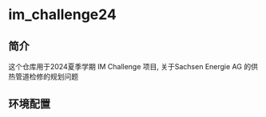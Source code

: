 # im_challenge24

## 简介

这个仓库用于2024夏季学期 IM Challenge 项目, 关于Sachsen Energie AG 的供热管道检修的规划问题

## 环境配置



